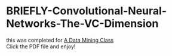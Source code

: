 # BRIEFLY-Convolutional-Neural-Networks-The-VC-Dimension


this was completed for [A Data Mining Class](https://github.com/mikeizbicki)\
Click the PDF file and enjoy!
